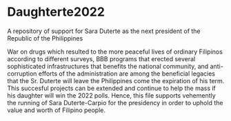 # Daughterte2022
A repository of support for Sara Duterte as the next president of the Republic of the Philippines


War on drugs which resulted to the more peaceful lives of ordinary Filipinos according to different surveys, BBB programs that erected several sophisticated infrastructures that benefits the national community, and anti-corruption efforts of the administration are among the beneficial legacies that the Sr. Duterte will leave the Philippines come the expiration of his term. This succesful projects can be extended and continue to help the mass if his daughter will win the 2022 polls. Hence, this file supports vehemently the running of Sara Duterte-Carpio for the presidency in order to uphold the value and worth of Filipino people.
